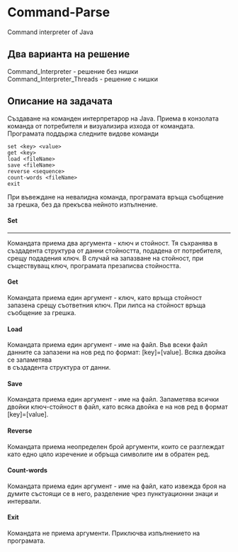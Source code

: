 # Command-Parse
 Command interpreter of Java

## Два варианта на решение
 Command_Interpreter - решение без нишки<br/>
 Command_Interpreter_Threads - решение с нишки
 
## Описание на задачата
 Създаване на команден интерпретарор на Java. Приема в конзолата команда от потребителя и визуализира изхода от командата.<br/>
 Програмата поддържа следните видове команди
 ```
 set <key> <value>
 get <key>
 load <fileName>
 save <fileName>
 reverse <sequence>
 count-words <fileName>
 exit
 ```
 
 При въвеждане на невалидна команда, програмата връща съобщение за грешка, без да прекъсва нейното изпълнение.
#### Set
-----------
 Командата приема два аргумента - ключ и стойност. Тя съхранява в създадента структура от данни стойността, подадена от потребителя,<br/>
 срещу подадения ключ. В случай на запазване на стойност, при съществуващ ключ, програмата презаписва стойността.

#### Get
 Командата приема един аргумент - ключ, като връща стойност запазена срещу съответния ключ. При липса на стойност връща съобщение за грешка.

#### Load
 Командата приема един аргумент - име на файл. Във всеки файл данните са запазени на нов ред по формат: [key]=[value]. Всяка двойка се запаметява <br/>
 в създадента структура от данни.
 
#### Save
 Командата приема един аргумент - име на файл. Запаметява всички двойки ключ-стойност в файл, като всяка двойка е на нов ред в формат [key]=[value].
 
#### Reverse
 Командата приема неопределен брой аргументи, които се разглеждат като едно цяло изречение и обръща символите им в обратен ред.
 
#### Count-words
 Командата приема един аргумент - име на файл, като извежда броя на думите състоящи се в него, разделение чрез пунктуационни знаци и интервали.
 
#### Exit
 Командата не приема аргументи. Приключва изпълнението на програмата.
 
